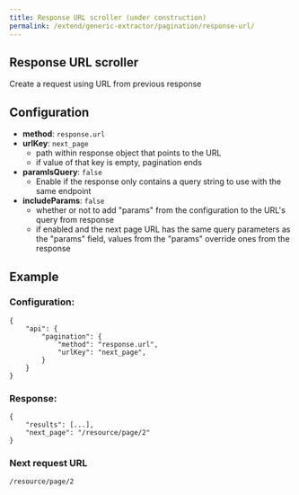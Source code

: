 ```yaml
---
title: Response URL scroller (under construction)
permalink: /extend/generic-extractor/pagination/response-url/
---
```


## Response URL scroller
Create a request using URL from previous response

## Configuration

- **method**: `response.url`
- **urlKey**: `next_page`
    - path within response object that points to the URL
    - if value of that key is empty, pagination ends
- **paramIsQuery**: `false`
    - Enable if the response only contains a query string to use with the same endpoint
- **includeParams**: `false`
    - whether or not to add "params" from the configuration to the URL's query from response
    - if enabled and the next page URL has the same query parameters as the "params" field, values from the "params" override ones from the response

## Example

### Configuration:

    {
        "api": {
            "pagination": {
                "method": "response.url",
                "urlKey": "next_page",
            }
        }
    }

### Response:

    {
        "results": [...],
        "next_page": "/resource/page/2"
    }

### Next request URL

    /resource/page/2
